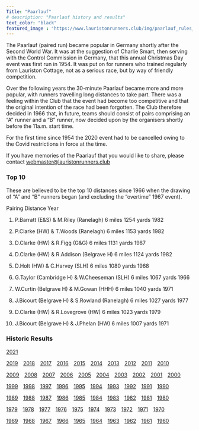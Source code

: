 ```yaml
---
Title: "Paarlauf"
# description: "Paarlauf history and results"
text_color: "black"
featured_image : "https://www.lauristonrunners.club/img/paarlauf_rules_crop.jpg"
---
```


The Paarlauf (paired run) became popular in Germany shortly after the Second World War.  It was at the suggestion of Charlie Smart, then serving with the Control Commission in Germany, that this annual Christmas Day event was first run in 1954.  It was put on for runners who trained regularly from Lauriston Cottage, not as a serious race, but by way of friendly competition.

Over the following years the 30-minute Paarlauf became more and more popular, with runners travelling long distances to take part.  There was a feeling within the Club that the event had become too competitive and that the original intention of the race had been forgotten.  The Club therefore decided in 1966 that, in future, teams should consist of pairs comprising an “A” runner and a “B” runner, now decided upon by the organisers shortly before the 11a.m. start time.

For the first time since 1954 the 2020 event had to be cancelled owing to the Covid restrictions in force at the time.

If you have memories of the Paarlauf that you would like to share, please contact webmaster@lauristonrunners.club

### Top 10

These are believed to be the top 10 distances since 1966 when the drawing of “A” and “B” runners began (and excluding the “overtime” 1967 event).

Pairing                                               Distance              Year
1.  P.Barratt (E&S) & M.Riley (Ranelagh)              6 miles 1254 yards    1982

2.  P.Clarke (HW) & T.Woods (Ranelagh)                6 miles 1153 yards    1982

3.  D.Clarke (HW) & R.Figg (G&G)                      6 miles 1131 yards    1987

4.  D.Clarke (HW) & R.Addison (Belgrave H)            6 miles 1124 yards    1982

5.  D.Holt (HW) & C.Harvey (SLH)                      6 miles 1080 yards    1968

6.  G.Taylor (Cambridge H) & W.Cheeseman (SLH)        6 miles 1067 yards    1966

7.  W.Curtin (Belgrave H) & M.Gowan (HHH)             6 miles 1040 yards    1971

8.  J.Bicourt (Belgrave H) & S.Rowland (Ranelagh)     6 miles 1027 yards    1977

9.  D.Clarke (HW) & R.Lovegrove (HW)                  6 miles 1023 yards    1979

10. J.Bicourt (Belgrave H) & J.Phelan (HW)            6 miles 1007 yards    1971

### Historic Results

[2021](https://www.lauristonrunners.club/img/paarlauf/LRC-2021.jpeg)&emsp;  

[2019](https://www.lauristonrunners.club/img/paarlauf/LRC-2019.jpeg)&emsp;[2018](https://www.lauristonrunners.club/img/paarlauf/LRC-2018.jpeg)&emsp;[2017](https://www.lauristonrunners.club/img/paarlauf/LRC-2017.jpeg)&emsp;[2016](https://www.lauristonrunners.club/img/paarlauf/LRC-2016.jpeg)&emsp;[2015](https://www.lauristonrunners.club/img/paarlauf/LRC-2015.jpeg)&emsp;[2014](https://www.lauristonrunners.club/img/paarlauf/LRC-2014.jpeg)&emsp;[2013](https://www.lauristonrunners.club/img/paarlauf/LRC-2013.jpeg)&emsp;[2012](https://www.lauristonrunners.club/img/paarlauf/LRC-2012.jpeg)&emsp;[2011](https://www.lauristonrunners.club/img/paarlauf/LRC-2011.jpeg)&emsp;[2010](https://www.lauristonrunners.club/img/paarlauf/LRC-2010.jpeg)  

[2009](https://www.lauristonrunners.club/img/paarlauf/LRC-2009.jpeg)&emsp;[2008](https://www.lauristonrunners.club/img/paarlauf/LRC-2008.jpeg)&emsp;[2007](https://www.lauristonrunners.club/img/paarlauf/LRC-2007.jpeg)&emsp;[2006](https://www.lauristonrunners.club/img/paarlauf/LRC-2006.jpeg)&emsp;[2005](https://www.lauristonrunners.club/img/paarlauf/LRC-2005.jpeg)&emsp;[2004](https://www.lauristonrunners.club/img/paarlauf/LRC-2004.jpeg)&emsp;[2003](https://www.lauristonrunners.club/img/paarlauf/LRC-2003.jpeg)&emsp;[2002](https://www.lauristonrunners.club/img/paarlauf/LRC-2002.jpeg)&emsp;[2001](https://www.lauristonrunners.club/img/paarlauf/LRC-2001.jpeg)&emsp;[2000](https://www.lauristonrunners.club/img/paarlauf/LRC-2000.jpeg)  

[1999](https://www.lauristonrunners.club/img/paarlauf/LRC-1999.jpeg)&emsp;[1998](https://www.lauristonrunners.club/img/paarlauf/LRC-1998.jpeg)&emsp;[1997](https://www.lauristonrunners.club/img/paarlauf/LRC-1997.jpeg)&emsp;[1996](https://www.lauristonrunners.club/img/paarlauf/LRC-1996.jpeg)&emsp;[1995](https://www.lauristonrunners.club/img/paarlauf/LRC-1995.jpeg)&emsp;[1994](https://www.lauristonrunners.club/img/paarlauf/LRC-1994.jpeg)&emsp;[1993](https://www.lauristonrunners.club/img/paarlauf/LRC-1993.jpeg)&emsp;[1992](https://www.lauristonrunners.club/img/paarlauf/LRC-1992.jpeg)&emsp;[1991](https://www.lauristonrunners.club/img/paarlauf/LRC-1991.jpeg)&emsp;[1990](https://www.lauristonrunners.club/img/paarlauf/LRC-1990.jpeg)  

[1989](https://www.lauristonrunners.club/img/paarlauf/LRC-1989.jpeg)&emsp;[1988](https://www.lauristonrunners.club/img/paarlauf/LRC-1988.jpeg)&emsp;[1987](https://www.lauristonrunners.club/img/paarlauf/LRC-1987.jpeg)&emsp;[1986](https://www.lauristonrunners.club/img/paarlauf/LRC-1986.jpeg)&emsp;[1985](https://www.lauristonrunners.club/img/paarlauf/LRC-1985.jpeg)&emsp;[1984](https://www.lauristonrunners.club/img/paarlauf/LRC-1984.jpeg)&emsp;[1983](https://www.lauristonrunners.club/img/paarlauf/LRC-1983.jpeg)&emsp;[1982](https://www.lauristonrunners.club/img/paarlauf/LRC-1982.jpeg)&emsp;[1981](https://www.lauristonrunners.club/img/paarlauf/LRC-1981.jpeg)&emsp;[1980](https://www.lauristonrunners.club/img/paarlauf/LRC-1980.jpeg)  

[1979](https://www.lauristonrunners.club/img/paarlauf/LRC-1979.jpeg)&emsp;[1978](https://www.lauristonrunners.club/img/paarlauf/LRC-1978.jpeg)&emsp;[1977](https://www.lauristonrunners.club/img/paarlauf/LRC-1977.jpeg)&emsp;[1976](https://www.lauristonrunners.club/img/paarlauf/LRC-1976.jpeg)&emsp;[1975](https://www.lauristonrunners.club/img/paarlauf/LRC-1975.jpeg)&emsp;[1974](https://www.lauristonrunners.club/img/paarlauf/LRC-1974.jpeg)&emsp;[1973](https://www.lauristonrunners.club/img/paarlauf/LRC-1973.jpeg)&emsp;[1972](https://www.lauristonrunners.club/img/paarlauf/LRC-1972.jpeg)&emsp;[1971](https://www.lauristonrunners.club/img/paarlauf/LRC-1971.jpeg)&emsp;[1970](https://www.lauristonrunners.club/img/paarlauf/LRC-1970.jpeg)  

[1969](https://www.lauristonrunners.club/img/paarlauf/LRC-1969.jpeg)&emsp;[1968](https://www.lauristonrunners.club/img/paarlauf/LRC-1968.jpeg)&emsp;[1967](https://www.lauristonrunners.club/img/paarlauf/LRC-1967.jpeg)&emsp;[1966](https://www.lauristonrunners.club/img/paarlauf/LRC-1966.jpeg)&emsp;[1965](https://www.lauristonrunners.club/img/paarlauf/LRC-1965.jpeg)&emsp;[1964](https://www.lauristonrunners.club/img/paarlauf/LRC-1964.jpeg)&emsp;[1963](https://www.lauristonrunners.club/img/paarlauf/LRC-1963.jpeg)&emsp;[1962](https://www.lauristonrunners.club/img/paarlauf/LRC-1962.jpeg)&emsp;[1961](https://www.lauristonrunners.club/img/paarlauf/LRC-1961.jpeg)&emsp;[1960](https://www.lauristonrunners.club/img/paarlauf/LRC-1960.jpeg)
